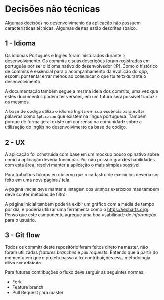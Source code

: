 # Decisões não técnicas

Algumas decisões no desenvolvimento da aplicação não possuem características técnicas. Algumas destas estão descritas abaixo.

## 1 - Idioma

Os idiomas Português e Inglês foram misturados durante o desenvolvimento. Os _commits_ e suas descrições foram registradas em português por ser o idioma nativo do desenvolvedor (:P). Como o histórico de commits é essencial para o acompanhamento da evolução do _app_, escolhi por tentar errar menos ao comunicar o que foi feito durante o desenvolvimento.

A documentação também segue a mesma ideia dos commits, uma vez que estes documentos podém ter versões, em um futuro será possível traduzir os mesmos.

A base de código utiliza o idioma Inglês em sua essência para evitar palavras como `Aplicacao` que existem na língua portuguesa. Também porque de forma geral existe um consenso na comunidade sobre a utilização do Inglês no desenvolvimento da base de código.

## 2 - UX

A aplicação foi construída com base em um mockup pouco opinativo sobre como a aplicação deveria funcionar. Por não possuir grandes habilidades com esta área, resolvi manter a aplicação o mais simples possível.

Para trabalhos futuros eu observo que o cadastro de exercícios deveria ser feito em uma nova página / tela.

A página inicial deve manter a listagem dos últimos exercícios mas também deve conter métodos de filtro.

A página inicial também poderia exibir um gráfico com a média de tempo por dia, e poderia utilizar uma ferramenta como o https://recharts.org/. Penso que este componente agregue uma boa usabilidade de _informação_ para o usuário. 

## 3 - Git flow

Todos os commits deste repositório foram feitos direto na master, não foram utilizadas _features branches_ e _pull requests_. Entendo que a partir do momento em que o projeto passa a ter contribuições essa métodologia dêva ser adotada.

Para futuras contribuções o fluxo deve serguir as seguintes normas:

- Fork
- Feature branch
- Pull Request para master
